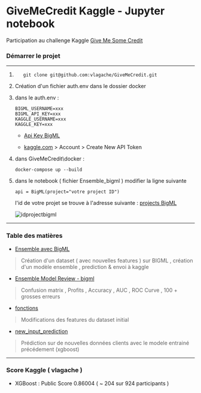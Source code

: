 # GiveMeCredit Kaggle - Jupyter notebook 

Participation au challenge Kaggle [Give Me Some Credit ](https://www.kaggle.com/c/GiveMeSomeCredit)


### Démarrer le projet 
________________________________________________________
1. 
     ```
        git clone git@github.com:vlagache/GiveMeCredit.git
     ```
2. Création d'un fichier auth.env dans le dossier docker
3. dans le auth.env : 
    ```
    BIGML_USERNAME=xxx
    BIGML_API_KEY=xxx
    KAGGLE_USERNAME=xxx
    KAGGLE_KEY=xxx
    ```
    - [Api Key BigML](https://bigml.com/account/apikey)

    - [kaggle.com](https://www.kaggle.com/) > Account > Create New API Token
4. dans GiveMeCredit\docker :
    ```
    docker-compose up --build
    ```
5. dans le notebook ( fichier Ensemble_bigml ) modifier la ligne suivante 
    ```
    api = BigML(project="votre project ID")
    ```
    l'id de votre projet se trouve à l'adresse suivante : [projects BigML](https://bigml.com/dashboard/projects/)

    ![idprojectbigml](https://github.com/vlagache/give_me_credit/blob/master/img/idprojectbigml.JPG) 


__________________________________________________________________
### Table des matières


*  [Ensemble avec BigML](https://github.com/vlagache/GiveMeCredit/blob/master/GiveMeCredit-Ensemble.ipynb)
> Création d'un dataset ( avec nouvelles features ) sur BIGML , création d'un modèle ensemble , prediction &   envoi à kaggle
*  [Ensemble Model Review - bigml](https://github.com/vlagache/GiveMeCredit/blob/master/GiveMeCredit-Ensemble-ModelReview.ipynb)
> Confusion matrix , Profits , Accuracy , AUC , ROC Curve , 100 + grosses erreurs
*  [fonctions](https://github.com/vlagache/give_me_credit/blob/master/fonctions.ipynb)
> Modifications des features du dataset initial 
* [new_input_prediction](https://github.com/vlagache/give_me_credit/blob/master/4-new_input_prediction.ipynb)
> Prédiction sur de nouvelles données clients avec le modele entrainé précédement (xgboost)

________________________
### Score Kaggle ( vlagache )
* XGBoost : Public Score 0.86004 ( ~ 204 sur 924 participants )